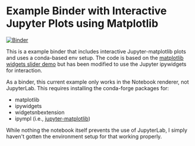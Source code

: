 # Example Binder with Interactive Jupyter Plots using Matplotlib

[![Binder](https://beta.mybinder.org/badge.svg)](https://mybinder.org/v2/gh/samquinan/jupyter-extension/master?filepath=slider.ipynb)

This is a example binder that includes interactive Jupyter-matplotlib plots and uses a conda-based env setup. The code is based on the [matplotlib widgets slider demo](https://matplotlib.org/examples/widgets/slider_demo.html) but has been modified to use the Jupyter ipywidgets for interaction.

As a binder, this current example only works in the Notebook renderer, not JupyterLab. This requires installing the conda-forge packages for:

- matplotlib
- ipywidgets
- widgetsnbextension
- ipympl (i.e., [jupyter-matplotlib](https://github.com/matplotlib/jupyter-matplotlib))

While nothing the notebook itself prevents the use of JupyterLab, I simply haven't gotten the environment setup for that working properly.